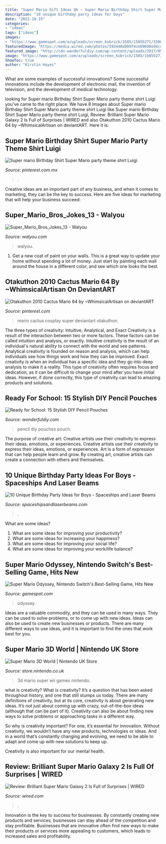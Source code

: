 ```yaml
---
title: "Super Mario Gift Ideas Uk ~ Super Mario Birthday Shirt Super Mario Party Theme Shirt Luigi"
description: "10 unique birthday party ideas for boys"
date: "2022-10-15"
categories:
- "ideas"
tags: ["ideas"]
images:
- "https://www.gamespot.com/a/uploads/screen_kubrick/1585/15855271/3380715-super-mario-odyssey-1081750-1280x720.jpg"
featuredImage: "https://media.wired.com/photos/593440a909f4ce09698ed4cc/191:100/w_1280,c_limit/margal2-3.jpg?mbid=social_retweet"
featured_image: "http://cdn.wonderfuldiy.com/wp-content/uploads/2017/09/Charmed-pencil-pouch-.jpeg"
image: "https://www.gamespot.com/a/uploads/screen_kubrick/1585/15855271/3380715-super-mario-odyssey-1081750-1280x720.jpg"
ShowToc: true
author: "Kirstin Hayes"
---
```



What are some examples of successful innovations?
Some successful innovations include the development of electronic mail, the invention of television, and the development of medical technology.

	

		
looking for Super mario Birthday Shirt Super Mario party theme shirt Luigi you've came to the right place. We have 8 Images about Super mario Birthday Shirt Super Mario party theme shirt Luigi like Super mario Birthday Shirt Super Mario party theme shirt Luigi, Review: Brilliant Super Mario Galaxy 2 Is Full of Surprises | WIRED and also Otakuthon 2010 Cactus Mario 64 by ~WhimsicalArtisan on deviantART. Here it is:
		
    
## Super Mario Birthday Shirt Super Mario Party Theme Shirt Luigi

<img loading=lazy src="https://i.pinimg.com/736x/b1/cf/b8/b1cfb89f7d49f36c5268220392f9e0da.jpg" onerror="this.onerror=null;this.src='https://tse4.mm.bing.net/th?id=OIP.vuHN8qi9sWvn3FLmNHCgKAHaGr&amp;pid=15.1';" alt="Super mario Birthday Shirt Super Mario party theme shirt Luigi">

_Source: pinterest.com.mx_

>. 

	

Creative ideas are an important part of any business, and when it comes to marketing, they can be the key to success. Here are five ideas for marketing that will help your business succeed: 

    
## Super_Mario_Bros_Jokes_13 - Walyou

<img loading=lazy src="https://walyou.com/wp-content/uploads/2011/01/Super_Mario_Bros_Jokes_13-e1294889611981.jpg" onerror="this.onerror=null;this.src='https://tse3.mm.bing.net/th?id=OIP.aCXT0nlJTn1r58r5EeRobwHaMq&amp;pid=15.1';" alt="Super_Mario_Bros_Jokes_13 - Walyou">

_Source: walyou.com_

>walyou. 

	

1. Get a new coat of paint on your walls. This is a great way to update your home without spending a lot of money. Just start by painting each wall around the house in a different color, and see which one looks the best.

    
## Otakuthon 2010 Cactus Mario 64 By ~WhimsicalArtisan On DeviantART

<img loading=lazy src="https://i.pinimg.com/736x/25/87/fc/2587fc742bd1733009937771a2938ebb--mario-cactus.jpg" onerror="this.onerror=null;this.src='https://tse3.mm.bing.net/th?id=OIP.HFQXp_-ThuzxhbnJVemMegHaN0&amp;pid=15.1';" alt="Otakuthon 2010 Cactus Mario 64 by ~WhimsicalArtisan on deviantART">

_Source: pinterest.com_

>mario cactus cosplay super deviantart otakuthon. 

	

The three types of creativity: Intuitive, Analytical, and Exact
Creativity is a result of the interaction between two or more factors. These factors can be called intuition and analysis, or exactly. Intuitive creativity is the result of an individual's natural ability to connect with the world and see patterns. Analytical creativity is founded on reason and analysis, which can help individuals see how things work and how they can be improved. 
Exact creativity is when an individual has a specific idea and they go into deep analysis to make it a reality. This type of creativity often requires focus and dedication, as it can be difficult to change your mind after you have initial ideas. However, if done correctly, this type of creativity can lead to amazing products and solutions.

    
## Ready For School: 15 Stylish DIY Pencil Pouches

<img loading=lazy src="http://cdn.wonderfuldiy.com/wp-content/uploads/2017/09/Charmed-pencil-pouch-.jpeg" onerror="this.onerror=null;this.src='https://tse3.mm.bing.net/th?id=OIP.raxA0c6cECY9joobUWArhgHaGU&amp;pid=15.1';" alt="Ready for School: 15 Stylish DIY Pencil Pouches">

_Source: wonderfuldiy.com_

>pencil diy pouches pouch. 

	

The purpose of creative art: Creative artists use their creativity to express their ideas, emotions, or experiences.
Creative artists use their creativity to express their ideas, emotions, or experiences. Art is a form of expression that can help people learn and grow. By creating art, creative artists can create a connection with others and themselves.

    
## 10 Unique Birthday Party Ideas For Boys - Spaceships And Laser Beams

<img loading=lazy src="https://spaceshipsandlaserbeams.com/wp-content/uploads/2015/09/unique-birthday-party-ideas-for-boys-fun.jpg.jpg" onerror="this.onerror=null;this.src='https://tse2.mm.bing.net/th?id=OIP.y8iO0fvm-BlWaq7WHoPNJQHaLH&amp;pid=15.1';" alt="10 Unique Birthday Party Ideas for Boys - Spaceships and Laser Beams">

_Source: spaceshipsandlaserbeams.com_

>. 

	

What are some ideas?
1. What are some ideas for improving your productivity? 
2. What are some ideas for increasing your happiness? 
3. What are some ideas for improving your social life? 
4. What are some ideas for improving your work/life balance?

    
## Super Mario Odyssey, Nintendo Switch&#039;s Best-Selling Game, Hits New

<img loading=lazy src="https://www.gamespot.com/a/uploads/screen_kubrick/1585/15855271/3380715-super-mario-odyssey-1081750-1280x720.jpg" onerror="this.onerror=null;this.src='https://tse3.mm.bing.net/th?id=OIP.rVXaBe1Tdprfzb8YheVNcAHaEK&amp;pid=15.1';" alt="Super Mario Odyssey, Nintendo Switch&#039;s Best-Selling Game, Hits New">

_Source: gamespot.com_

>odyssey. 

	

Ideas are a valuable commodity, and they can be used in many ways. They can be used to solve problems, or to come up with new ideas. Ideas can also be used to create new businesses or products. There are many different ways to use ideas, and it is important to find the ones that work best for you.

    
## Super Mario 3D World | Nintendo UK Store

<img loading=lazy src="http://s1.thcdn.com/design-assets/images/nintendo/en/carousel/10848316/large/screen2-sample.jpg" onerror="this.onerror=null;this.src='https://tse3.mm.bing.net/th?id=OIP.2a0scsv8RJBgrx2z-KDEQwHaEK&amp;pid=15.1';" alt="Super Mario 3D World | Nintendo UK Store">

_Source: store.nintendo.co.uk_

>3d mario super wii games nintendo. 

	

what is creativity?
What is creativity? It’s a question that has been asked throughout history, and one that still stumps us today. There are many definitions of creativity, but at its core, creativity is about generating new ideas.
It’s not just about coming up with crazy, out-of-the-box ideas (although that can be part of it). Creativity can also be about finding new ways to solve problems or approaching tasks in a different way.

So why is creativity important? For one, it’s essential for innovation. Without creativity, we wouldn’t have any new products, technologies or ideas. And in a world that’s constantly changing and evolving, we need to be able to adapt and come up with new solutions to keep up.

Creativity is also important for our mental health.

    
## Review: Brilliant Super Mario Galaxy 2 Is Full Of Surprises | WIRED

<img loading=lazy src="https://media.wired.com/photos/593440a909f4ce09698ed4cc/191:100/w_1280,c_limit/margal2-3.jpg?mbid=social_retweet" onerror="this.onerror=null;this.src='https://tse4.mm.bing.net/th?id=OIP.vjT6Eyz_AjALcVnSC8Sa8wHaD4&amp;pid=15.1';" alt="Review: Brilliant Super Mario Galaxy 2 Is Full of Surprises | WIRED">

_Source: wired.com_

>. 

	

Innovation is the key to success for businesses. By constantly creating new products and services, businesses can stay ahead of the competition and stay profitable. Businesses that are innovative often find new ways to make their products or services more appealing to customers, which leads to increased sales and profitability.

